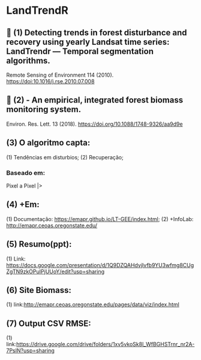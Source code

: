 # LandTrendR 
## 📑 (1) Detecting trends in forest disturbance and recovery using yearly Landsat time series: LandTrendr — Temporal segmentation algorithms.
Remote Sensing of Environment 114 (2010). <https://doi:10.1016/j.rse.2010.07.008>

## 📑 (2)  - An empirical, integrated forest biomass monitoring system. 
Environ. Res. Lett. 13 (2018). <https://doi.org/10.1088/1748-9326/aa9d9e>

## (3) O algoritmo capta:
(1) Tendências em disturbios;
(2) Recuperação;

### Baseado em:
Pixel a Pixel |>

## (4) +Em: 
(1) Documentação: <https://emapr.github.io/LT-GEE/index.html>;
(2) +InfoLab: <http://emapr.ceoas.oregonstate.edu/>

## (5) Resumo(ppt):
(1) Link: <https://docs.google.com/presentation/d/1Q9DZQAHdvjIvfb9YU3wfmg8CUgZgTN9zkOPuIPjUUoY/edit?usp=sharing>


## (6) Site Biomass:
(1) link:<http://emapr.ceoas.oregonstate.edu/pages/data/viz/index.html>


## (7) Output CSV RMSE:
(1) link:<https://drive.google.com/drive/folders/1xv5vkoSk8l_WfBGHSTrnr_nr2A-7PsIN?usp=sharing>

